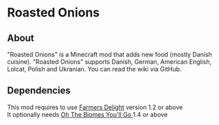 <h1> Roasted Onions </h1>
<h2> About </h2>
"Roasted Onions" is a Minecraft mod that adds new food (mostly Danish cuisine). "Roasted Onions" supports Danish, German, American English, Lolcat, Polish and Ukranian. You can read the wiki via GitHub.

<h2> Dependencies </h2>
This mod requires to use <a href="https://www.curseforge.com/minecraft/mc-mods/farmers-delight"> Farmers Delight</a> version 1.2 or above <br>
It optionally needs <a href="https://modrinth.com/mod/biomesyougo"> Oh The Biomes You'll Go </a> 1.4 or above